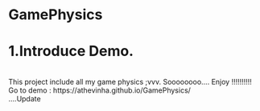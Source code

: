 # GamePhysics
<h1>1.Introduce Demo.</h1> </br>
This project include all my game physics ;vvv. Soooooooo.... Enjoy !!!!!!!!!!</br>
Go to demo : https://athevinha.github.io/GamePhysics/  </br>
....Update
